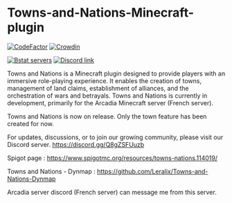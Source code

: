# Towns-and-Nations-Minecraft-plugin

[![CodeFactor](https://www.codefactor.io/repository/github/leralix/towns-and-nations/badge/main)](https://www.codefactor.io/repository/github/leralix/towns-and-nations/overview/main) 
[![Crowdin](https://badges.crowdin.net/town-and-nation/localized.svg)](https://crowdin.com/project/town-and-nation)

[![Bstat servers](https://img.shields.io/bstats/servers/20527)](https://bstats.org/plugin/bukkit/TownsAndNations/20527)
[![Discord link](https://img.shields.io/discord/1144006816548798615?logo=discord&logoColor=ffffff&labelColor=6A7EC2&color=7389D8)](https://discord.gg/Q8gZSFUuzb)



Towns and Nations is a Minecraft plugin designed to provide players with an immersive role-playing experience. It enables the creation of towns, management of land claims, establishment of alliances, and the orchestration of wars and betrayals. Towns and Nations is currently in development, primarily for the Arcadia Minecraft server (French server).

Towns and Nations is now on release. Only the town feature has been created for now.

For updates, discussions, or to join our growing community, please visit our Discord server.
https://discord.gg/Q8gZSFUuzb

Spigot page : https://www.spigotmc.org/resources/towns-nations.114019/

Towns and Nations - Dynmap : https://github.com/Leralix/Towns-and-Nations-Dynmap

Arcadia server discord (French server) can message me from this server.
